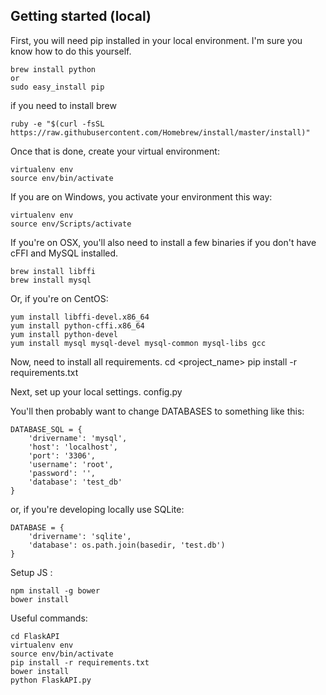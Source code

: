 ## Getting started (local)

First, you will need pip installed in your local environment.
I'm sure you know how to do this yourself.

    brew install python
    or
    sudo easy_install pip

if you need to install brew

    ruby -e "$(curl -fsSL https://raw.githubusercontent.com/Homebrew/install/master/install)"

Once that is done, create your virtual environment:

    virtualenv env
    source env/bin/activate

If you are on Windows, you activate your environment this way:

    virtualenv env
    source env/Scripts/activate

If you're on OSX, you'll also need to install a few binaries if you don't have cFFI and MySQL installed.

    brew install libffi
    brew install mysql

Or, if you're on CentOS:

    yum install libffi-devel.x86_64
    yum install python-cffi.x86_64
    yum install python-devel
    yum install mysql mysql-devel mysql-common mysql-libs gcc


Now, need to install all requirements.
    cd <project_name>
    pip install -r requirements.txt

Next, set up your local settings.
    config.py

You'll then probably want to change DATABASES to something like this:

    DATABASE_SQL = {
        'drivername': 'mysql',
        'host': 'localhost',
        'port': '3306',
        'username': 'root',
        'password': '',
        'database': 'test_db'
    }
or, if you're developing locally use SQLite:

    DATABASE = {
        'drivername': 'sqlite',
        'database': os.path.join(basedir, 'test.db')
    }

Setup JS :
    
    npm install -g bower
    bower install

Useful commands:
    
    cd FlaskAPI
    virtualenv env
    source env/bin/activate
    pip install -r requirements.txt
    bower install
    python FlaskAPI.py
